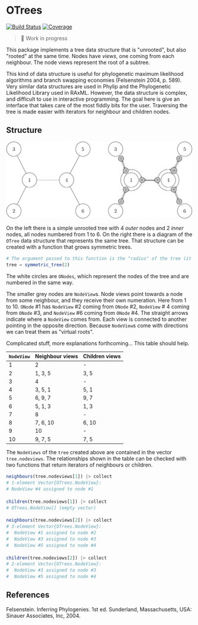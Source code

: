 # OTrees

[![Build Status](https://github.com/eascarrunz/OTrees.jl/actions/workflows/CI.yml/badge.svg?branch=main)](https://github.com/eascarrunz/OTrees.jl/actions/workflows/CI.yml?query=branch%3Amain)
[![Coverage](https://codecov.io/gh/eascarrunz/OTrees.jl/branch/main/graph/badge.svg)](https://codecov.io/gh/eascarrunz/OTrees.jl)

> 🚧 Work in progress

This package implements a tree data structure that is "unrooted", but also "rooted" at the same time. Nodes have *views*, one coming from each neighbour. The node views represent the root of a subtree.

This kind of data structure is useful for phylogenetic maximum likelihood algorithms and branch swapping economies (Felsenstein 2004, p. 589). Very similar data structures are used in Phylip and the Phylogenetic Likelihood Library used in RAxML. However, the data structure is complex, and difficult to use in interactive programming. The goal here is give an interface that takes care of the most fiddly bits for the user. Traversing the tree is made easier with iterators for neighbour and children nodes.

## Structure

![Diagram](readme.png)

On the left there is a simple unrooted tree with 4 *outer* nodes and 2 *inner* nodes, all nodes numbered from 1 to 6. On the right there is a diagram of the `OTree` data structure that represents the same tree. That structure can be created with a function that grows symmetric trees.

```julia
# The argument passed to this function is the "radius" of the tree (it needs a more precise definition)
tree = symmetric_tree(2)
```

The white circles are `ONodes`, which represent the nodes of the tree and are numbered in the same way.

The smaller grey nodes are `NodeView`s. Node views point towards a node from some neighbour, and they receive their own numeration. Here from 1 to 10. `ONode` #1 has `NodeView` #2 coming from `ONode` #2, `NodeView` # 4 coming from `ONode` #3, and `NodeView` #6 coming from `ONode` #4. The straight arrows indicate where a `NodeView` comes from. Each view is connected to another pointing in the opposite direction. Because `NodeView`s come with directions we can treat them as "virtual roots".

Complicated stuff, more explanations forthcoming... This table should help.

| `NodeView` | Neighbour views | Children views |
|------------|-----------------|----------------|
| 1          | 2               | -              |
| 2          | 1, 3, 5         | 3, 5           |
| 3          | 4               | -              |
| 4          | 3, 5, 1         | 5, 1           |
| 5          | 6, 9, 7         | 9, 7           |
| 6          | 5, 1, 3         | 1, 3           |
| 7          | 8               | -              |
| 8          | 7, 6, 10        | 6, 10          |
| 9          | 10              | -             |
| 10         | 9, 7, 5         | 7, 5           |


The `NodeViews` of the `tree` created above are contained in the vector `tree.nodeviews`. The relationships shown in the table can be checked with two functions that return iterators of neighbours or children.

```julia
neighbours(tree.nodeviews[1]) |> collect
# 1-element Vector{OTrees.NodeView}:
# NodeView #4 assigned to node #1

children(tree.nodeviews[1]) |> collect
# OTrees.NodeView[] (empty vector)

neighbours(tree.nodeviews[2]) |> collect
# 3-element Vector{OTrees.NodeView}:
#  NodeView #1 assigned to node #2
#  NodeView #3 assigned to node #3
#  NodeView #5 assigned to node #4

children(tree.nodeviews[2]) |> collect
# 2-element Vector{OTrees.NodeView}:
#  NodeView #3 assigned to node #3
#  NodeView #5 assigned to node #4
```

## References

Felsenstein. Inferring Phylogenies. 1st ed. Sunderland, Massachusetts, USA: Sinauer Associates, Inc, 2004.
